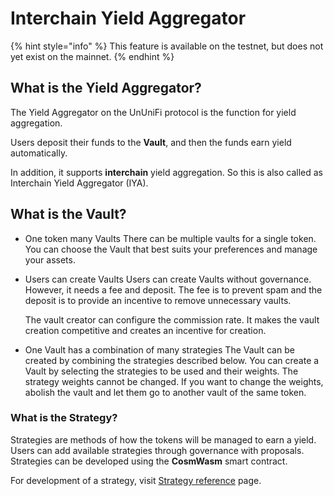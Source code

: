 # Interchain Yield Aggregator

{% hint style="info" %}
This feature is available on the testnet, but does not yet exist on the mainnet.
{% endhint %}

## What is the Yield Aggregator?

The Yield Aggregator on the UnUniFi protocol is the function for yield aggregation.

Users deposit their funds to the **Vault**, and then the funds earn yield automatically.

In addition, it supports **interchain** yield aggregation. So this is also called as Interchain Yield Aggregator (IYA).

## What is the Vault?

- One token many Vaults
  There can be multiple vaults for a single token. You can choose the Vault that best suits your preferences and manage your assets.

- Users can create Vaults
  Users can create Vaults without governance.
  However, it needs a fee and deposit. The fee is to prevent spam and the deposit is to provide an incentive to remove unnecessary vaults.

  The vault creator can configure the commission rate. It makes the vault creation competitive and creates an incentive for creation.

- One Vault has a combination of many strategies
  The Vault can be created by combining the strategies described below.
  You can create a Vault by selecting the strategies to be used and their weights.
  The strategy weights cannot be changed. If you want to change the weights, abolish the vault and let them go to another vault of the same token.

### What is the Strategy?

Strategies are methods of how the tokens will be managed to earn a yield. Users can add available strategies through governance with proposals.
Strategies can be developed using the **CosmWasm** smart contract.

For development of a strategy, visit [Strategy reference](../develop/strategy.md) page.
